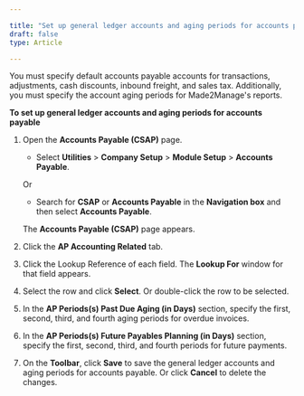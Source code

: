 ```yaml
---  

title: "Set up general ledger accounts and aging periods for accounts payable"  
draft: false 
type: Article

---
```


You must specify default accounts payable accounts for transactions, adjustments, cash discounts, inbound freight, and sales tax. Additionally, you must specify the account aging periods for Made2Manage's reports.

**To set up general ledger accounts and aging periods for accounts payable**

1.  Open the **Accounts Payable (CSAP)** page.

    - Select **Utilities** > **Company Setup** > **Module Setup** > **Accounts Payable**.

    Or

    - Search for **CSAP** or **Accounts Payable** in the **Navigation box** and then select **Accounts Payable**.
    
    The **Accounts Payable (CSAP)** page appears.

2. Click the **AP Accounting Related** tab. 

3. Click the Lookup Reference of each field. The **Lookup For** window for that field appears.

4.  Select the row and click **Select**. Or double-click the row to be selected.

5.  In the **AP Periods(s) Past Due Aging (in Days)** section, specify the first, second, third, and fourth aging periods for overdue invoices.

6.  In the **AP Periods(s) Future Payables Planning (in Days)** section, specify the first, second, third, and fourth periods for future payments.

7.  On the **Toolbar**, click **Save** to save the general ledger accounts and aging periods for accounts payable. Or click **Cancel** to delete the changes.